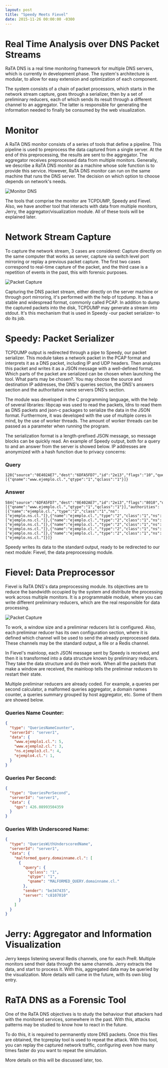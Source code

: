 ```yaml
---
layout: post
title: "Speedy Meets Fievel"
date: 2015-11-26 00:00:00 -0300
---
```

# Real Time Analysis over DNS Packet Streams

RaTA DNS is a real time monitoring framework for multiple DNS servers, which is currently in development phase. The system's architecture is modular, to allow for easy extension and optimization of each component.

The system consists of a chain of packet processors, which starts in the network stream capture, goes through a serializer, then by a set of preliminary reducers, each of which sends its result through a different channel to an aggregator. The latter is responsible for generating the information needed to finally be consumed by the web visualization.

# Monitor

A RaTA DNS monitor consists of a series of tools that define a pipeline. This pipeline is used to preprocess the data captured from a single server. At the end of this preprocessing, the results are sent to the aggregator. The aggregator receives preprocessed data from multiple monitors. Generally, we describe a RaTA DNS monitor as a machine whose sole function is to provide this service. However, RaTA DNS monitor can run on the same machine that runs the DNS server. The decision on which option to choose depends on network's needs.

![Monitor DNS]({{site.baseurl}}/images/2015-11-26-monitor.png)

The tools that comprise the monitor are TCPDUMP, Speedy and Fievel. Also, we have another tool that interacts with data from multiple monitors, Jerry, the aggregator/visualization module. All of these tools will be explained later.

# Network Stream Capture

To capture the network stream, 3 cases are considered: Capture directly on the same computer that works as server, capture via switch level port mirroring or replay a previous packet capture. The first two cases correspond to real-time capture of the packet, and the third case is a repetition of events in the past, this with forensic purposes.


![Packet Capture]({{site.baseurl}}/images/2015-11-26-port-mirroring.png "Packet capture using switch level port mirroring.")


Capturing the DNS packet stream, either directly on the server machine or through port mirroring, it's performed with the help of tcpdump. It has a stable and widespread format, commonly called PCAP. In addition to dump the captured packets into the disk, TCPDUMP may generate a stream into stdout. It's this mechanism that is used in Speedy -our packet serializer- to do its job.


# Speedy: Packet Serializer

TCPDUMP output is redirected through a pipe to Speedy, our packet serializer. This module takes a network packet in the PCAP format and interprets it as a DNS packet, including IP and UDP headers. Then analyzes this packet and writes it as a JSON message with a well-defined format. Which parts of the packet are serialized can be chosen when launching the tool. What parts may be chosen?. You may choose the source and destination IP addresses, the DNS's queries section, the DNS's answers section and the authoritative name servers DNS's section.

The module was developed in the C programming language, with the help of several libraries: libpcap was used to read the packets, ldns to read them as DNS packets and json-c packages to serialize the data in the JSON format. Furthermore, it was developed with the use of multiple cores in mind, by the use of worker threads. The amount of worker threads can be passed as a parameter when running the program.

The serialization format is a length-prefixed JSON message, so message blocks can be quickly read. An example of Speedy output, both for a query to and an answer from the server is showed below. IP addresses are anonymized with a hash function due to privacy concerns:

### Query
```
128{"source":"0E402AE7","dest":"6DFA5FD7","id":"2e13","flags":"10","queries":[{"qname":"www.ejemplo.cl.","qtype":"1","qclass":"1"}]}
```

### Answer
```
584{"source":"6DFA5FD7","dest":"0E402AE7","id":"2e13","flags":"8010","queries":[{"qname":"www.ejemplo.cl.","qtype":"1","qclass":"1"}],"authorities":[{"name":"ejemplo.cl.","type":"2","class":"1","ns":["ejemplo.ns.cl."]},{"name":"ejemplo.cl.","type":"2","class":"1","ns":["ejemplo.ns.cl."]},{"name":"ejemplo.cl.","type":"2","class":"1","ns":["ejemplo.ns.cl."]},{"name":"ejemplo.cl.","type":"2","class":"1","ns":["ejemplo.ns.cl."]},{"name":"ejemplo.cl.","type":"2","class":"1","ns":["ejemplo.ns.cl."]},{"name":"ejemplo.cl.","type":"2","class":"1","ns":["ejemplo.ns.cl."]}]}
```

Speedy writes its data to the standard output, ready to be redirected to our next module: Fievel, the data preprocessing module.

# Fievel: Data Preprocessor

Fievel is RaTA DNS's data preprocessing module. Its objectives are to reduce the bandwidth occupied by the system and distribute the processing work across multiple monitors. It is a programmable module, where you can write different preliminary reducers, which are the real responsible for data processing.

![Packet Capture]({{site.baseurl}}/images/2015-11-26-multiple-monitors.png "Multiple RaTA DNS monitors may sent their data to the aggregator.")

To work, a window size and a preliminar reducers list is configured. Also, each preliminar reducer has its own configuration section, where it is defined which channel will be used to send the already preprocessed data. These channels may be the standard output, a file or a Redis channel.

In Fievel's mainloop, each JSON message sent by Speedy is received, and then it is transformed into a data structure known by preliminary reducers. They take the data structure and do their work. When all the packets that make a window are received, the mainloop tells the preliminar reducers to restart their state.

Multiple preliminar reducers are already coded. For example, a queries per second calculator, a malformed queries aggregator, a domain names counter, a queries summary grouped by host aggregator, etc. Some of them are showed below.

### Queries Name Counter:
```json
{
  "type": "QueriesNameCounter",
  "serverId": "server1",
  "data": {
    "www.ejemplo1.cl.": 5,
    "www.ejemplo2.cl.": 3,    
    "ns.ejemplo3.cl.": 4,
    "ejemplo4.cl.": 1,
  }
}
```

### Queries Per Second:
```json
{
  "type": "QueriesPerSecond",
  "serverId": "server1",
  "data": {
    "qps": 426.08993504359
  }
}
```


### Queries With Underscored Name:
```json
{
  "type": "QueriesWithUnderscoredName",
  "serverId": "server1",
  "data": {
    "malformed_query.domainname.cl.": [
      {
        "query": {
          "qclass": "1",
          "qtype": "1",
          "qname": "MALFORMED_QUERY.domainname.cl."
        },
        "sender": "be347435",
        "server": "c8107010"
      }
    ]
  }
}
```

# Jerry: Aggregator and Information Visualization

Jerry keeps listening several Redis channels, one for each PreR. Multiple monitors send their data through the same channels. Jerry extracts the data, and start to process it. With this, aggregated data may be queried by the visualization. More details will came in the future, with its own blog entry.

# RaTA DNS as a Forensic Tool

One of the RaTA DNS objectives is to study the behaviour that attackers had with the monitored services, somewhere in the past. With this, attacks patterns may be studied to know how to react in the future. 

To do this, it is required to permanently store DNS packets. Once this files are obtained, the tcpreplay tool is used to repeat the attack. With this tool, you can replay the captured network traffic, configuring even how many times faster do you want to repeat the simulation.

More details on this will be discussed later, too.
